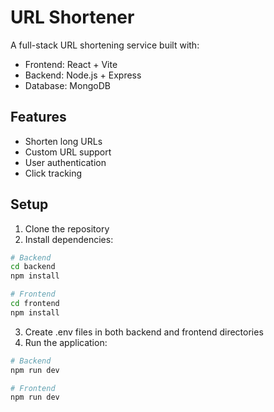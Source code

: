# URL Shortener

A full-stack URL shortening service built with:
- Frontend: React + Vite
- Backend: Node.js + Express
- Database: MongoDB

## Features
- Shorten long URLs
- Custom URL support
- User authentication
- Click tracking

## Setup
1. Clone the repository
2. Install dependencies:
```bash
# Backend
cd backend
npm install

# Frontend
cd frontend
npm install
```

3. Create .env files in both backend and frontend directories
4. Run the application:
```bash
# Backend
npm run dev

# Frontend
npm run dev
```